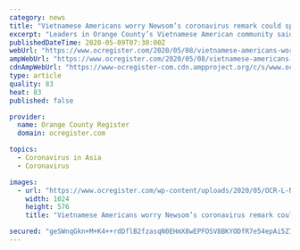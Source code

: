 ```yaml
---
category: news
title: "Vietnamese Americans worry Newsom’s coronavirus remark could spur anti-Asian backlash"
excerpt: "Leaders in Orange County’s Vietnamese American community said Friday they were “surprised and disappointed” with California Gov. Gavin Newsom, who a day earlier pointed to a nail salon as the first site of community spread of the coronavirus."
publishedDateTime: 2020-05-09T07:30:00Z
webUrl: "https://www.ocregister.com/2020/05/08/vietnamese-americans-worry-newsoms-coronavirus-remark-could-spur-anti-asian-backlash/"
ampWebUrl: "https://www.ocregister.com/2020/05/08/vietnamese-americans-worry-newsoms-coronavirus-remark-could-spur-anti-asian-backlash/amp/"
cdnAmpWebUrl: "https://www-ocregister-com.cdn.ampproject.org/c/s/www.ocregister.com/2020/05/08/vietnamese-americans-worry-newsoms-coronavirus-remark-could-spur-anti-asian-backlash/amp/"
type: article
quality: 83
heat: 83
published: false

provider:
  name: Orange County Register
  domain: ocregister.com

topics:
  - Coronavirus in Asia
  - Coronavirus

images:
  - url: "https://www.ocregister.com/wp-content/uploads/2020/05/OCR-L-NAILSALONS-0509-01-1.jpg?w=1024&h=576"
    width: 1024
    height: 576
    title: "Vietnamese Americans worry Newsom’s coronavirus remark could spur anti-Asian backlash"

secured: "geSWnqGkn+M+K4++rdDflB2fzasqN0EHmX8wEPFOSV8BKYODfR7e54epAi5Z7lJ+Fi95uT5Y4aMQAC8n4wR5WVMFuFRK9PDdQTR/wbgcCzGdrhSN+f/1qxWGFkDEwb7IdDzOlRGLcR+T/EFMuSQ0BwbkFcCabN6Ak3khX3PGQiv8/bzQEC3pNns8+Xfv5kt4FiEBoQHc9YRtulouX/y/99h9kwq1kH6zSmo+P2ZbI1IHcvEyRAwDwXgKzP1JUubHpDM8/PwCrENbobLecS2kTWVH1NBvY88zkp0nRGCx4F9bn6giNgnUt2hJDJaLafEa;hyOymKXfN0P7zJRTFUCa2A=="
---
```


